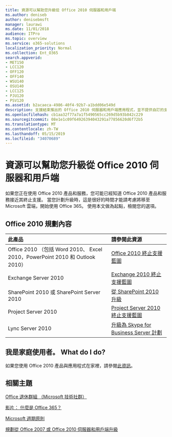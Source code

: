 ```yaml
---
title: 資源可以幫助您升級從 Office 2010 伺服器和用戶端
ms.author: deniseb
author: denisebmsft
manager: laurawi
ms.date: 11/01/2018
audience: ITPro
ms.topic: overview
ms.service: o365-solutions
localization_priority: Normal
ms.collection: Ent_O365
search.appverid:
- MET150
- LCC120
- OFF120
- OFF140
- WSU140
- OSU140
- LCC125
- PJU120
- PSV120
ms.assetid: b2acaeca-4986-40f4-92b7-a1bdd06e549d
description: 支援結束推出的 Office 2010 伺服器和用戶端應用程式，並不提供自訂的支援協議。 使用本文來啟動現在規劃您的升級。
ms.openlocfilehash: cb1aa32f77a7a1f5490565cc269d5b93b842c229
ms.sourcegitcommit: 08e1e1c09f64926394043291a77856620d6f72b5
ms.translationtype: MT
ms.contentlocale: zh-TW
ms.lasthandoff: 05/15/2019
ms.locfileid: "34070689"
---
```

# <a name="resources-to-help-you-upgrade-from-office-2010-servers-and-clients"></a>資源可以幫助您升級從 Office 2010 伺服器和用戶端

如果您正在使用 Office 2010 產品和服務，您可能已經知道 Office 2010 產品和服務接近其終止支援。 當您計劃升級時，這是很好的時間才能請考慮將移至 Microsoft 雲端，開始使用 Office 365。 使用本文做為起點，檢閱您的選項。
      
## <a name="office-2010-planning-content"></a>Office 2010 規劃內容
  
|**此產品**|**請參閱此資源**|
|:-----|:-----|
|Office 2010 （包括 Word 2010、 Excel 2010，PowerPoint 2010 和 Outlook 2010）  <br/> |[Office 2010 終止支援藍圖](https://docs.microsoft.com/DeployOffice/office-2010-end-support-roadmap) <br/> |
|Exchange Server 2010  <br/> |[Exchange 2010 終止支援藍圖](exchange-2010-end-of-support.md) <br/> |
|SharePoint 2010 或 SharePoint Server 2010  <br/> |[從 SharePoint 2010 升級](upgrade-from-sharepoint-2010.md) <br/> |
|Project Server 2010 <br/> | [Project Server 2010 終止支援藍圖](project-server-2010-end-of-support.md) <br/> |
|Lync Server 2010 <br/> | [升級為 Skype for Business Server 計劃](https://docs.microsoft.com/skypeforbusiness/plan-your-deployment/upgrade) <br/> |
    
## <a name="im-a-home-user-what-do-i-do"></a>我是家庭使用者。 What do I do?

如果您使用 Office 2010 產品與應用程式在家裡，請參閱[此資訊](plan-upgrade-previous-versions-office.md#im-a-home-user-what-do-i-do)。

## <a name="related-topics"></a>相關主題

[Office 退休群組 （Microsoft 技術社群）](https://go.microsoft.com/fwlink/?linkid=842065)
  
[影片： 什麼是 Office 365？](https://support.office.com/article/847caf12-2589-452c-8aca-1c009797678b.aspx)
  
[Microsoft 週期原則](https://go.microsoft.com/fwlink/?linkid=865200)

[規劃從 Office 2007 或 Office 2010 伺服器和用戶端升級](plan-upgrade-previous-versions-office.md)

